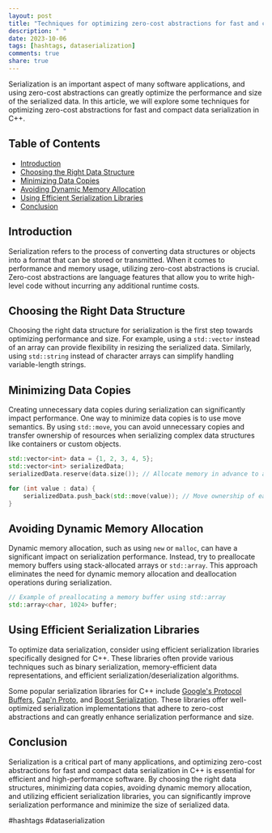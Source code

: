 ```yaml
---
layout: post
title: "Techniques for optimizing zero-cost abstractions for fast and compact data serialization in C++"
description: " "
date: 2023-10-06
tags: [hashtags, dataserialization]
comments: true
share: true
---
```


Serialization is an important aspect of many software applications, and using zero-cost abstractions can greatly optimize the performance and size of the serialized data. In this article, we will explore some techniques for optimizing zero-cost abstractions for fast and compact data serialization in C++.

## Table of Contents
- [Introduction](#introduction)
- [Choosing the Right Data Structure](#choosing-the-right-data-structure)
- [Minimizing Data Copies](#minimizing-data-copies)
- [Avoiding Dynamic Memory Allocation](#avoiding-dynamic-memory-allocation)
- [Using Efficient Serialization Libraries](#using-efficient-serialization-libraries)
- [Conclusion](#conclusion)

## Introduction
Serialization refers to the process of converting data structures or objects into a format that can be stored or transmitted. When it comes to performance and memory usage, utilizing zero-cost abstractions is crucial. Zero-cost abstractions are language features that allow you to write high-level code without incurring any additional runtime costs.

## Choosing the Right Data Structure
Choosing the right data structure for serialization is the first step towards optimizing performance and size. For example, using a `std::vector` instead of an array can provide flexibility in resizing the serialized data. Similarly, using `std::string` instead of character arrays can simplify handling variable-length strings.

## Minimizing Data Copies
Creating unnecessary data copies during serialization can significantly impact performance. One way to minimize data copies is to use move semantics. By using `std::move`, you can avoid unnecessary copies and transfer ownership of resources when serializing complex data structures like containers or custom objects.

```cpp
std::vector<int> data = {1, 2, 3, 4, 5};
std::vector<int> serializedData;
serializedData.reserve(data.size()); // Allocate memory in advance to avoid reallocations

for (int value : data) {
    serializedData.push_back(std::move(value)); // Move ownership of each value
}
```

## Avoiding Dynamic Memory Allocation
Dynamic memory allocation, such as using `new` or `malloc`, can have a significant impact on serialization performance. Instead, try to preallocate memory buffers using stack-allocated arrays or `std::array`. This approach eliminates the need for dynamic memory allocation and deallocation operations during serialization.

```cpp
// Example of preallocating a memory buffer using std::array
std::array<char, 1024> buffer;
```

## Using Efficient Serialization Libraries
To optimize data serialization, consider using efficient serialization libraries specifically designed for C++. These libraries often provide various techniques such as binary serialization, memory-efficient data representations, and efficient serialization/deserialization algorithms.

Some popular serialization libraries for C++ include [Google's Protocol Buffers](https://developers.google.com/protocol-buffers), [Cap'n Proto](https://capnproto.org/), and [Boost Serialization](https://www.boost.org/doc/libs/1_75_0/libs/serialization/doc/index.html). These libraries offer well-optimized serialization implementations that adhere to zero-cost abstractions and can greatly enhance serialization performance and size.

## Conclusion
Serialization is a critical part of many applications, and optimizing zero-cost abstractions for fast and compact data serialization in C++ is essential for efficient and high-performance software. By choosing the right data structures, minimizing data copies, avoiding dynamic memory allocation, and utilizing efficient serialization libraries, you can significantly improve serialization performance and minimize the size of serialized data.

#hashtags #dataserialization